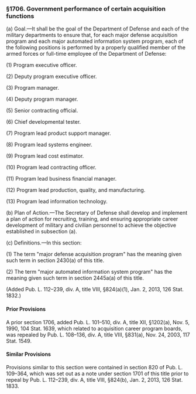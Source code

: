 ### §1706. Government performance of certain acquisition functions ###

(a) Goal.—It shall be the goal of the Department of Defense and each of the military departments to ensure that, for each major defense acquisition program and each major automated information system program, each of the following positions is performed by a properly qualified member of the armed forces or full-time employee of the Department of Defense:

(1) Program executive officer.

(2) Deputy program executive officer.

(3) Program manager.

(4) Deputy program manager.

(5) Senior contracting official.

(6) Chief developmental tester.

(7) Program lead product support manager.

(8) Program lead systems engineer.

(9) Program lead cost estimator.

(10) Program lead contracting officer.

(11) Program lead business financial manager.

(12) Program lead production, quality, and manufacturing.

(13) Program lead information technology.

(b) Plan of Action.—The Secretary of Defense shall develop and implement a plan of action for recruiting, training, and ensuring appropriate career development of military and civilian personnel to achieve the objective established in subsection (a).

(c) Definitions.—In this section:

(1) The term "major defense acquisition program" has the meaning given such term in section 2430(a) of this title.

(2) The term "major automated information system program" has the meaning given such term in section 2445a(a) of this title.

(Added Pub. L. 112–239, div. A, title VIII, §824(a)(1), Jan. 2, 2013, 126 Stat. 1832.)

#### Prior Provisions ####

A prior section 1706, added Pub. L. 101–510, div. A, title XII, §1202(a), Nov. 5, 1990, 104 Stat. 1639, which related to acquisition career program boards, was repealed by Pub. L. 108–136, div. A, title VIII, §831(a), Nov. 24, 2003, 117 Stat. 1549.

#### Similar Provisions ####

Provisions similar to this section were contained in section 820 of Pub. L. 109–364, which was set out as a note under section 1701 of this title prior to repeal by Pub. L. 112–239, div. A, title VIII, §824(b), Jan. 2, 2013, 126 Stat. 1833.